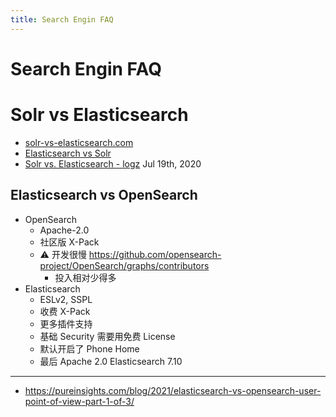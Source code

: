 ```yaml
---
title: Search Engin FAQ
---
```


# Search Engin FAQ

# Solr vs Elasticsearch

- [solr-vs-elasticsearch.com](https://solr-vs-elasticsearch.com/)
- [Elasticsearch vs Solr](https://db-engines.com/en/ranking_trend/system/Elasticsearch%3BMongoDB%3BSolr)
- [Solr vs. Elasticsearch - logz](https://logz.io/blog/solr-vs-elasticsearch/)
  Jul 19th, 2020

## Elasticsearch vs OpenSearch

- OpenSearch
  - Apache-2.0
  - 社区版 X-Pack
  - ⚠️ 开发很慢 https://github.com/opensearch-project/OpenSearch/graphs/contributors
    - 投入相对少得多
- Elasticsearch
  - ESLv2, SSPL
  - 收费 X-Pack
  - 更多插件支持
  - 基础 Security 需要用免费 License
  - 默认开启了 Phone Home
  - 最后 Apache 2.0 Elasticsearch 7.10

---

- https://pureinsights.com/blog/2021/elasticsearch-vs-opensearch-user-point-of-view-part-1-of-3/

